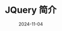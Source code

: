 ---
id: jq-intro
slug: /jq-intro
title: JQuery 简介
date: 2024-11-04
authors: Hoo
tags: [jquery]
keywords: [jquery]
---